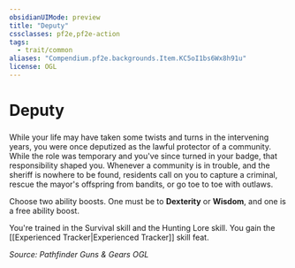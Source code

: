```yaml
---
obsidianUIMode: preview
title: "Deputy"
cssclasses: pf2e,pf2e-action
tags:
  - trait/common
aliases: "Compendium.pf2e.backgrounds.Item.KC5oI1bs6Wx8h91u"
license: OGL
---
```

# Deputy

### 






While your life may have taken some twists and turns in the intervening years, you were once deputized as the lawful protector of a community. While the role was temporary and you've since turned in your badge, that responsibility shaped you. Whenever a community is in trouble, and the sheriff is nowhere to be found, residents call on you to capture a criminal, rescue the mayor's offspring from bandits, or go toe to toe with outlaws.

Choose two ability boosts. One must be to **Dexterity** or **Wisdom**, and one is a free ability boost.

You're trained in the Survival skill and the Hunting Lore skill. You gain the [[Experienced Tracker|Experienced Tracker]] skill feat.

*Source: Pathfinder Guns & Gears*
*OGL*
